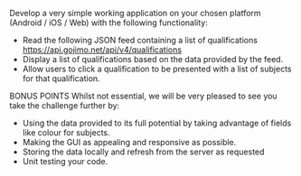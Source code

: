 Develop a very simple working application on your chosen platform (Android / iOS / Web) with the following functionality:

- Read the following JSON feed containing a list of qualifications https://api.gojimo.net/api/v4/qualifications
- Display a list of qualifications based on the data provided by the feed.
- Allow users to click a qualification to be presented with a list of subjects for that qualification.

BONUS POINTS
Whilst not essential, we will be very pleased to see you take the challenge further by:
- Using the data provided to its full potential by taking advantage of fields like colour for subjects.
- Making the GUI as appealing and responsive as possible.
- Storing the data locally and refresh from the server as requested
- Unit testing your code.
